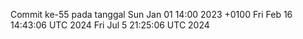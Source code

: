 Commit ke-55 pada tanggal Sun Jan 01 14:00 2023 +0100
Fri Feb 16 14:43:06 UTC 2024
Fri Jul  5 21:25:06 UTC 2024

